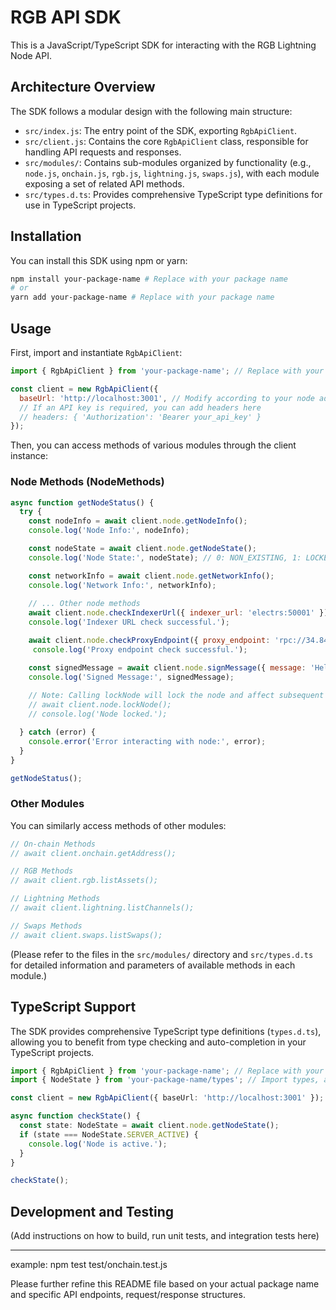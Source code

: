 # RGB API SDK

This is a JavaScript/TypeScript SDK for interacting with the RGB Lightning Node API.

## Architecture Overview

The SDK follows a modular design with the following main structure:

- `src/index.js`: The entry point of the SDK, exporting `RgbApiClient`.
- `src/client.js`: Contains the core `RgbApiClient` class, responsible for handling API requests and responses.
- `src/modules/`: Contains sub-modules organized by functionality (e.g., `node.js`, `onchain.js`, `rgb.js`, `lightning.js`, `swaps.js`), with each module exposing a set of related API methods.
- `src/types.d.ts`: Provides comprehensive TypeScript type definitions for use in TypeScript projects.

## Installation

You can install this SDK using npm or yarn:

```bash
npm install your-package-name # Replace with your package name
# or
yarn add your-package-name # Replace with your package name
```

## Usage

First, import and instantiate `RgbApiClient`:

```javascript
import { RgbApiClient } from 'your-package-name'; // Replace with your package name

const client = new RgbApiClient({
  baseUrl: 'http://localhost:3001', // Modify according to your node address
  // If an API key is required, you can add headers here
  // headers: { 'Authorization': 'Bearer your_api_key' }
});
```

Then, you can access methods of various modules through the client instance:

### Node Methods (NodeMethods)

```javascript
async function getNodeStatus() {
  try {
    const nodeInfo = await client.node.getNodeInfo();
    console.log('Node Info:', nodeInfo);

    const nodeState = await client.node.getNodeState();
    console.log('Node State:', nodeState); // 0: NON_EXISTING, 1: LOCKED, 4: SERVER_ACTIVE

    const networkInfo = await client.node.getNetworkInfo();
    console.log('Network Info:', networkInfo);
    
    // ... Other node methods
    await client.node.checkIndexerUrl({ indexer_url: 'electrs:50001' });
    console.log('Indexer URL check successful.');

    await client.node.checkProxyEndpoint({ proxy_endpoint: 'rpc://34.84.66.29:5000/json-rpc' });
     console.log('Proxy endpoint check successful.');

    const signedMessage = await client.node.signMessage({ message: 'Hello RGB' });
    console.log('Signed Message:', signedMessage);
    
    // Note: Calling lockNode will lock the node and affect subsequent calls
    // await client.node.lockNode();
    // console.log('Node locked.');

  } catch (error) {
    console.error('Error interacting with node:', error);
  }
}

getNodeStatus();
```

### Other Modules

You can similarly access methods of other modules:

```javascript
// On-chain Methods
// await client.onchain.getAddress();

// RGB Methods
// await client.rgb.listAssets();

// Lightning Methods
// await client.lightning.listChannels();

// Swaps Methods
// await client.swaps.listSwaps();
```

(Please refer to the files in the `src/modules/` directory and `src/types.d.ts` for detailed information and parameters of available methods in each module.)

## TypeScript Support

The SDK provides comprehensive TypeScript type definitions (`types.d.ts`), allowing you to benefit from type checking and auto-completion in your TypeScript projects.

```typescript
import { RgbApiClient } from 'your-package-name'; // Replace with your package name
import { NodeState } from 'your-package-name/types'; // Import types, adjust path as needed

const client = new RgbApiClient({ baseUrl: 'http://localhost:3001' });

async function checkState() {
  const state: NodeState = await client.node.getNodeState();
  if (state === NodeState.SERVER_ACTIVE) {
    console.log('Node is active.');
  }
}

checkState();
```

## Development and Testing

(Add instructions on how to build, run unit tests, and integration tests here)

---
example:
npm test test/onchain.test.js

Please further refine this README file based on your actual package name and specific API endpoints, request/response structures.
